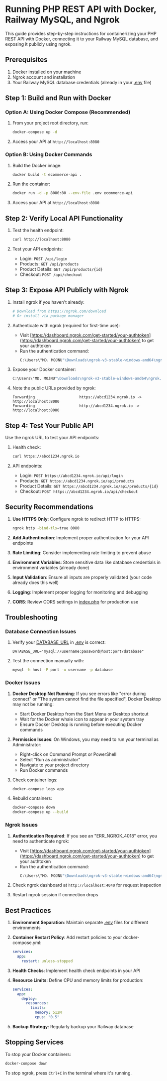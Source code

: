 # Running PHP REST API with Docker, Railway MySQL, and Ngrok

This guide provides step-by-step instructions for containerizing your PHP REST API with Docker, connecting it to your Railway MySQL database, and exposing it publicly using ngrok.

## Prerequisites

1. Docker installed on your machine
2. Ngrok account and installation
3. Your Railway MySQL database credentials (already in your [.env](file:///d:/php-projects/ecommerce-server/.env) file)

## Step 1: Build and Run with Docker

### Option A: Using Docker Compose (Recommended)

1. From your project root directory, run:

   ```bash
   docker-compose up -d
   ```

2. Access your API at `http://localhost:8080`

### Option B: Using Docker Commands

1. Build the Docker image:

   ```bash
   docker build -t ecommerce-api .
   ```

2. Run the container:

   ```bash
   docker run -d -p 8080:80 --env-file .env ecommerce-api
   ```

3. Access your API at `http://localhost:8080`

## Step 2: Verify Local API Functionality

1. Test the health endpoint:

   ```bash
   curl http://localhost:8080
   ```

2. Test your API endpoints:
   - Login: `POST /api/login`
   - Products: `GET /api/products`
   - Product Details: `GET /api/products/{id}`
   - Checkout: `POST /api/checkout`

## Step 3: Expose API Publicly with Ngrok

1. Install ngrok if you haven't already:

   ```bash
   # Download from https://ngrok.com/download
   # Or install via package manager
   ```

2. Authenticate with ngrok (required for first-time use):

   - Visit [https://dashboard.ngrok.com/get-started/your-authtoken](https://dashboard.ngrok.com/get-started/your-authtoken) to get your authtoken
   - Run the authentication command:
     ```bash
     C:\Users\"MD. MOJNU"\Downloads\ngrok-v3-stable-windows-amd64\ngrok.exe config add-authtoken YOUR_AUTHTOKEN_HERE
     ```

3. Expose your Docker container:

   ```bash
   C:\Users\"MD. MOJNU"\Downloads\ngrok-v3-stable-windows-amd64\ngrok.exe http 8080
   ```

4. Note the public URLs provided by ngrok:
   ```
   Forwarding                    https://abcd1234.ngrok.io -> http://localhost:8080
   Forwarding                    http://abcd1234.ngrok.io -> http://localhost:8080
   ```

## Step 4: Test Your Public API

Use the ngrok URL to test your API endpoints:

1. Health check:

   ```bash
   curl https://abcd1234.ngrok.io
   ```

2. API endpoints:
   - Login: `POST https://abcd1234.ngrok.io/api/login`
   - Products: `GET https://abcd1234.ngrok.io/api/products`
   - Product Details: `GET https://abcd1234.ngrok.io/api/products/{id}`
   - Checkout: `POST https://abcd1234.ngrok.io/api/checkout`

## Security Recommendations

1. **Use HTTPS Only**: Configure ngrok to redirect HTTP to HTTPS:

   ```bash
   ngrok http -bind-tls=true 8080
   ```

2. **Add Authentication**: Implement proper authentication for your API endpoints

3. **Rate Limiting**: Consider implementing rate limiting to prevent abuse

4. **Environment Variables**: Store sensitive data like database credentials in environment variables (already done)

5. **Input Validation**: Ensure all inputs are properly validated (your code already does this well)

6. **Logging**: Implement proper logging for monitoring and debugging

7. **CORS**: Review CORS settings in [index.php](file:///d:/php-projects/ecommerce-server/index.php) for production use

## Troubleshooting

### Database Connection Issues

1. Verify your [DATABASE_URL](file:///d:/php-projects/ecommerce-server/.env#L2) in [.env](file:///d:/php-projects/ecommerce-server/.env) is correct:

   ```
   DATABASE_URL="mysql://username:password@host:port/database"
   ```

2. Test the connection manually with:
   ```bash
   mysql -h host -P port -u username -p database
   ```

### Docker Issues

1. **Docker Desktop Not Running**: If you see errors like "error during connect" or "The system cannot find the file specified", Docker Desktop may not be running:
   - Start Docker Desktop from the Start Menu or Desktop shortcut
   - Wait for the Docker whale icon to appear in your system tray
   - Ensure Docker Desktop is running before executing Docker commands

2. **Permission Issues**: On Windows, you may need to run your terminal as Administrator:
   - Right-click on Command Prompt or PowerShell
   - Select "Run as administrator"
   - Navigate to your project directory
   - Run Docker commands

3. Check container logs:

   ```bash
   docker-compose logs app
   ```

4. Rebuild containers:
   ```bash
   docker-compose down
   docker-compose up --build
   ```

### Ngrok Issues

1. **Authentication Required**: If you see an "ERR_NGROK_4018" error, you need to authenticate ngrok:
   - Visit [https://dashboard.ngrok.com/get-started/your-authtoken](https://dashboard.ngrok.com/get-started/your-authtoken) to get your authtoken
   - Run the authentication command:
     ```bash
     C:\Users\"MD. MOJNU"\Downloads\ngrok-v3-stable-windows-amd64\ngrok.exe config add-authtoken YOUR_AUTHTOKEN_HERE
     ```

2. Check ngrok dashboard at `http://localhost:4040` for request inspection

3. Restart ngrok session if connection drops

## Best Practices

1. **Environment Separation**: Maintain separate [.env](file:///d:/php-projects/ecommerce-server/.env) files for different environments

2. **Container Restart Policy**: Add restart policies to your docker-compose.yml:

   ```yaml
   services:
     app:
       restart: unless-stopped
   ```

3. **Health Checks**: Implement health check endpoints in your API

4. **Resource Limits**: Define CPU and memory limits for production:

   ```yaml
   services:
     app:
       deploy:
         resources:
           limits:
             memory: 512M
             cpus: "0.5"
   ```

5. **Backup Strategy**: Regularly backup your Railway database

## Stopping Services

To stop your Docker containers:

```bash
docker-compose down
```

To stop ngrok, press `Ctrl+C` in the terminal where it's running.
